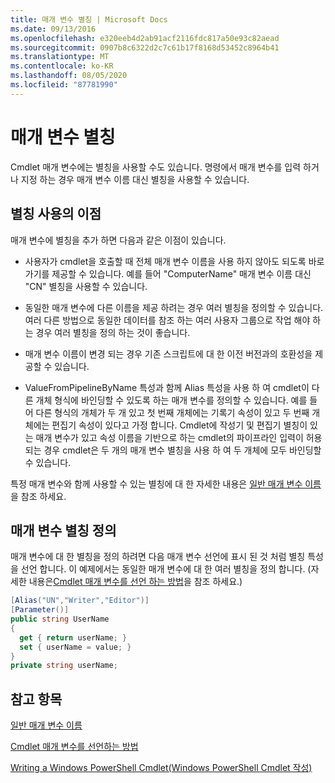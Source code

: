 ```yaml
---
title: 매개 변수 별칭 | Microsoft Docs
ms.date: 09/13/2016
ms.openlocfilehash: e320eeb4d2ab91acf2116fdc817a50e93c82aead
ms.sourcegitcommit: 0907b8c6322d2c7c61b17f8168d53452c8964b41
ms.translationtype: MT
ms.contentlocale: ko-KR
ms.lasthandoff: 08/05/2020
ms.locfileid: "87781990"
---
```

# <a name="parameter-aliases"></a>매개 변수 별칭

Cmdlet 매개 변수에는 별칭을 사용할 수도 있습니다. 명령에서 매개 변수를 입력 하거나 지정 하는 경우 매개 변수 이름 대신 별칭을 사용할 수 있습니다.

## <a name="benefits-of-using-aliases"></a>별칭 사용의 이점

매개 변수에 별칭을 추가 하면 다음과 같은 이점이 있습니다.

- 사용자가 cmdlet을 호출할 때 전체 매개 변수 이름을 사용 하지 않아도 되도록 바로 가기를 제공할 수 있습니다. 예를 들어 "ComputerName" 매개 변수 이름 대신 "CN" 별칭을 사용할 수 있습니다.

- 동일한 매개 변수에 다른 이름을 제공 하려는 경우 여러 별칭을 정의할 수 있습니다. 여러 다른 방법으로 동일한 데이터를 참조 하는 여러 사용자 그룹으로 작업 해야 하는 경우 여러 별칭을 정의 하는 것이 좋습니다.

- 매개 변수 이름이 변경 되는 경우 기존 스크립트에 대 한 이전 버전과의 호환성을 제공할 수 있습니다.

- ValueFromPipelineByName 특성과 함께 Alias 특성을 사용 하 여 cmdlet이 다른 개체 형식에 바인딩할 수 있도록 하는 매개 변수를 정의할 수 있습니다. 예를 들어 다른 형식의 개체가 두 개 있고 첫 번째 개체에는 기록기 속성이 있고 두 번째 개체에는 편집기 속성이 있다고 가정 합니다. Cmdlet에 작성기 및 편집기 별칭이 있는 매개 변수가 있고 속성 이름을 기반으로 하는 cmdlet의 파이프라인 입력이 허용 되는 경우 cmdlet은 두 개의 매개 변수 별칭을 사용 하 여 두 개체에 모두 바인딩할 수 있습니다.

특정 매개 변수와 함께 사용할 수 있는 별칭에 대 한 자세한 내용은 [일반 매개 변수 이름](./common-parameter-names.md)을 참조 하세요.

## <a name="defining-parameter-aliases"></a>매개 변수 별칭 정의

매개 변수에 대 한 별칭을 정의 하려면 다음 매개 변수 선언에 표시 된 것 처럼 별칭 특성을 선언 합니다. 이 예제에서는 동일한 매개 변수에 대 한 여러 별칭을 정의 합니다. (자세한 내용은[Cmdlet 매개 변수를 선언 하는 방법](./how-to-declare-cmdlet-parameters.md)을 참조 하세요.)

```csharp
[Alias("UN","Writer","Editor")]
[Parameter()]
public string UserName
{
  get { return userName; }
  set { userName = value; }
}
private string userName;
```

## <a name="see-also"></a>참고 항목

[일반 매개 변수 이름](./common-parameter-names.md)

[Cmdlet 매개 변수를 선언하는 방법](./how-to-declare-cmdlet-parameters.md)

[Writing a Windows PowerShell Cmdlet(Windows PowerShell Cmdlet 작성)](./writing-a-windows-powershell-cmdlet.md)
